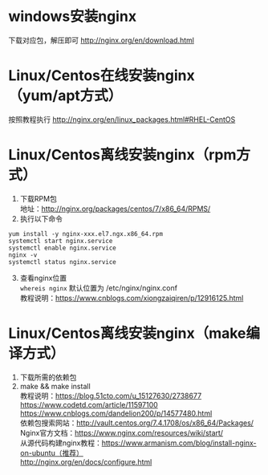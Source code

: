 # windows安装nginx
下载对应包，解压即可 http://nginx.org/en/download.html

# Linux/Centos在线安装nginx（yum/apt方式）
按照教程执行 http://nginx.org/en/linux_packages.html#RHEL-CentOS

# Linux/Centos离线安装nginx（rpm方式）
1. 下载RPM包  
地址：http://nginx.org/packages/centos/7/x86_64/RPMS/
2. 执行以下命令
  ```
  yum install -y nginx-xxx.el7.ngx.x86_64.rpm
  systemctl start nginx.service
  systemctl enable nginx.service
  nginx -v
  systemctl status nginx.service
  ```
3. 查看nginx位置  
`whereis nginx` 默认位置为 /etc/nginx/nginx.conf  
教程说明：https://www.cnblogs.com/xiongzaiqiren/p/12916125.html 

# Linux/Centos离线安装nginx（make编译方式）
1. 下载所需的依赖包
2. make && make install  
教程说明：https://blog.51cto.com/u_15127630/2738677  
https://www.codetd.com/article/11597100  
https://www.cnblogs.com/dandelion200/p/14577480.html  
依赖包搜索网站：http://vault.centos.org/7.4.1708/os/x86_64/Packages/  
Nginx官方文档：https://www.nginx.com/resources/wiki/start/  
从源代码构建nginx教程：https://www.armanism.com/blog/install-nginx-on-ubuntu（推荐）  
http://nginx.org/en/docs/configure.html
